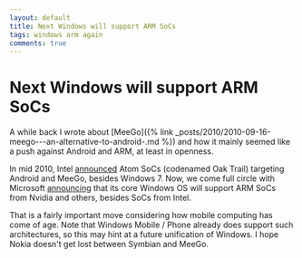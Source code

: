 ```yaml
---
layout: default
title: Next Windows will support ARM SoCs
tags: windows arm again
comments: true
---
```

# Next Windows will support ARM SoCs

A while  back I wrote about [MeeGo]({% link _posts/2010/2010-09-16-meego---an-alternative-to-android-.md %}) and how it mainly seemed like a push against Android and ARM, at least in openness.

In mid 2010, Intel [announced](https://www.intel.com/pressroom/archive/releases/2010/20100601comp.htm) Atom SoCs (codenamed Oak Trail) targeting Android and MeeGo, besides Windows 7. Now, we come full circle with Microsoft [announcing](https://news.microsoft.com/2011/01/05/microsoft-announces-support-of-system-on-a-chip-architectures-from-intel-amd-and-arm-for-next-version-of-windows/) that its core Windows OS will support ARM SoCs from Nvidia and others, besides SoCs from Intel.

That is a fairly important move considering how mobile computing has come of age. Note that Windows Mobile / Phone already does support such architectures, so this may hint at a future unification of Windows. I hope Nokia doesn't get lost between Symbian and MeeGo.
